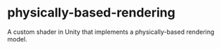 # physically-based-rendering
A custom shader in Unity that implements a physically-based rendering model.

